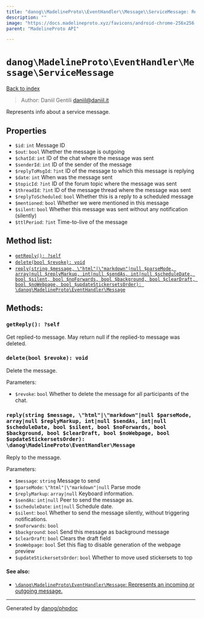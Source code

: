 ```yaml
---
title: "danog\\MadelineProto\\EventHandler\\Message\\ServiceMessage: Represents info about a service message."
description: ""
image: "https://docs.madelineproto.xyz/favicons/android-chrome-256x256.png"
parent: "MadelineProto API"

---
```

# `danog\MadelineProto\EventHandler\Message\ServiceMessage`
[Back to index](../../../../index.html)

> Author: Daniil Gentili <daniil@daniil.it>  
  

Represents info about a service message.  



## Properties
* `$id`: `int` Message ID
* `$out`: `bool` Whether the message is outgoing
* `$chatId`: `int` ID of the chat where the message was sent
* `$senderId`: `int` ID of the sender of the message
* `$replyToMsgId`: `?int` ID of the message to which this message is replying
* `$date`: `int` When was the message sent
* `$topicId`: `?int` ID of the forum topic where the message was sent
* `$threadId`: `?int` ID of the message thread where the message was sent
* `$replyToScheduled`: `bool` Whether this is a reply to a scheduled message
* `$mentioned`: `bool` Whether we were mentioned in this message
* `$silent`: `bool` Whether this message was sent without any notification (silently)
* `$ttlPeriod`: `?int` Time-to-live of the message

## Method list:
* [`getReply(): ?self`](#getreply-self)
* [`delete(bool $revoke): void`](#delete-bool-revoke-void)
* [`reply(string $message, \"html"|\"markdown"|null $parseMode, array|null $replyMarkup, int|null $sendAs, int|null $scheduleDate, bool $silent, bool $noForwards, bool $background, bool $clearDraft, bool $noWebpage, bool $updateStickersetsOrder): \danog\MadelineProto\EventHandler\Message`](#reply-string-message-html-markdown-null-parsemode-array-null-replymarkup-int-null-sendas-int-null-scheduledate-bool-silent-bool-noforwards-bool-background-bool-cleardraft-bool-nowebpage-bool-updatestickersetsorder-danog-madelineproto-eventhandler-message)

## Methods:
### `getReply(): ?self`

Get replied-to message.
May return null if the replied-to message was deleted.


### `delete(bool $revoke): void`

Delete the message.


Parameters:

* `$revoke`: `bool` Whether to delete the message for all participants of the chat.  



### `reply(string $message, \"html"|\"markdown"|null $parseMode, array|null $replyMarkup, int|null $sendAs, int|null $scheduleDate, bool $silent, bool $noForwards, bool $background, bool $clearDraft, bool $noWebpage, bool $updateStickersetsOrder): \danog\MadelineProto\EventHandler\Message`

Reply to the message.


Parameters:

* `$message`: `string` Message to send  
* `$parseMode`: `\"html"|\"markdown"|null` Parse mode  
* `$replyMarkup`: `array|null` Keyboard information.  
* `$sendAs`: `int|null` Peer to send the message as.  
* `$scheduleDate`: `int|null` Schedule date.  
* `$silent`: `bool` Whether to send the message silently, without triggering notifications.  
* `$noForwards`: `bool`   
* `$background`: `bool` Send this message as background message  
* `$clearDraft`: `bool` Clears the draft field  
* `$noWebpage`: `bool` Set this flag to disable generation of the webpage preview  
* `$updateStickersetsOrder`: `bool` Whether to move used stickersets to top  


#### See also: 
* [`\danog\MadelineProto\EventHandler\Message`: Represents an incoming or outgoing message.](../../../../danog/MadelineProto/EventHandler/Message.html)




---
Generated by [danog/phpdoc](https://phpdoc.daniil.it)
